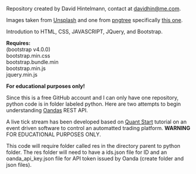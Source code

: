 Repository created by David Hintelmann, contact at <davidhin@me.com>.


Images taken from [Unsplash](https://unsplash.com) and one from [pngtree](https://pngtree.com) specifically [this one](https://pngtree.com/freepng/landscape-reflection_3273793.html).

Introdution to HTML, CSS, JAVASCRIPT, JQuery, and Bootstrap.

**Requires:**  
(bootstrap v4.0.0)  
bootstrap.min.css  
bootstrap.bundle.min  
bootstrap.min.js  jquery.min.js

**For educational purposes only!**


Since this is a free GitHub account and I can only have one repository, python code is in folder labeled python.
Here are two attempts to begin understanding [Oandas](https://www.oanda.com) REST API.


A live tick stream has been developed based on [Quant Start](https://www.quantstart.com/articles/Forex-Trading-Diary-1-Automated-Forex-Trading-with-the-OANDA-API) tutorial on an event driven software to control an automatted trading platform. **WARNING** FOR EDUCATIONAL PURPOSES ONLY.


This code will require folder called res in the directory parent to python folder.
The res folder will need to have a ids.json file for ID and an oanda_api_key.json file for API token issued by Oanda (create folder and json files).
